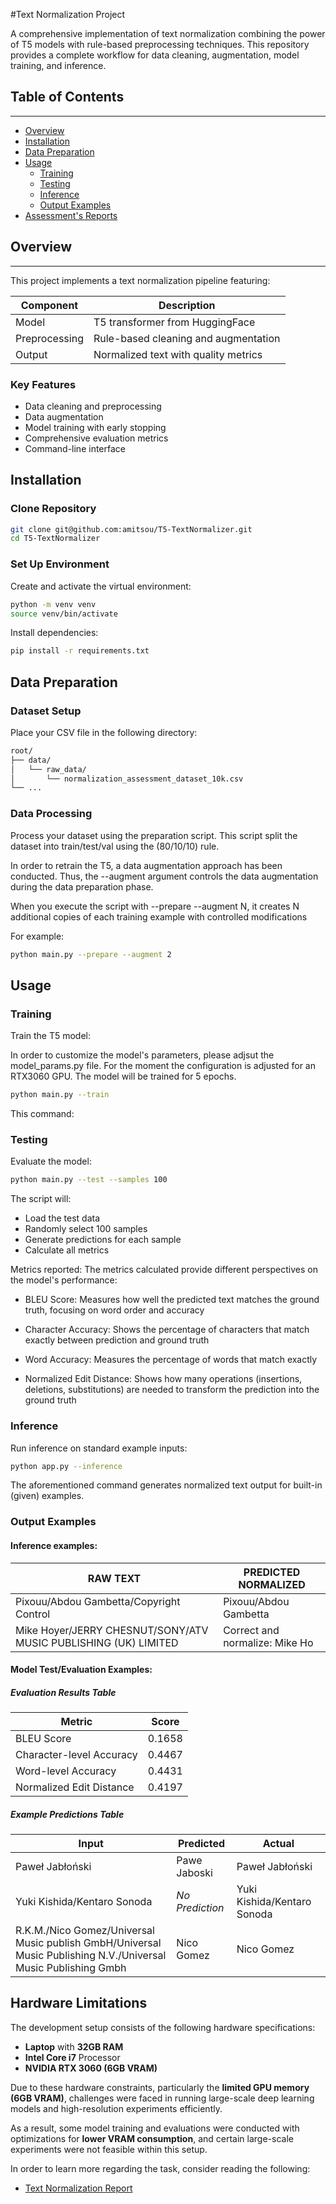 #Text Normalization Project

A comprehensive implementation of text normalization combining the power of T5 models with rule-based preprocessing techniques.
This repository provides a complete workflow for data cleaning, augmentation, model training, and inference.

## Table of Contents
---------------

* [Overview](#overview)
* [Installation](#installation)
* [Data Preparation](#data-preparation)
* [Usage](#usage)
  * [Training](#training)
  * [Testing](#testing)
  * [Inference](#inference)
  * [Output Examples](#output-examples)
* [Assessment's Reports](#assessments-reports)

## Overview
--------

This project implements a text normalization pipeline featuring:

| Component | Description |
|-----------|-------------|
| Model     | T5 transformer from HuggingFace |
| Preprocessing | Rule-based cleaning and augmentation |
| Output    | Normalized text with quality metrics |

### Key Features

- Data cleaning and preprocessing
-  Data augmentation
-  Model training with early stopping
-  Comprehensive evaluation metrics
-  Command-line interface

## Installation

### Clone Repository

```bash
git clone git@github.com:amitsou/T5-TextNormalizer.git
cd T5-TextNormalizer
```

### Set Up Environment

Create and activate the virtual environment:

```bash
python -m venv venv
source venv/bin/activate
```

Install dependencies:

```bash
pip install -r requirements.txt
```

## Data Preparation

### Dataset Setup

Place your CSV file in the following directory:
```markdown
root/
├── data/
│   └── raw_data/
│       └── normalization_assessment_dataset_10k.csv
└── ...
```

### Data Processing

Process your dataset using the preparation script. This script
split the dataset into train/test/val using the (80/10/10) rule.

In order to retrain the T5, a data augmentation approach has been conducted.
Thus, the --augment argument controls the data augmentation during the data preparation phase.

When you execute the script with --prepare --augment N, it creates N additional
copies of each training example with controlled modifications

For example:

```bash
python main.py --prepare --augment 2
```

## Usage

### Training

Train the T5 model:

In order to customize the model's parameters, please adjsut the model_params.py file.
For the moment the configuration is adjusted for an RTX3060 GPU.
The model will be trained for 5 epochs.

```bash
python main.py --train
```

This command:

### Testing

Evaluate the model:

```bash
python main.py --test --samples 100
```

The script will:
- Load the test data
- Randomly select 100 samples
- Generate predictions for each sample
- Calculate all metrics

Metrics reported:
The metrics calculated provide different perspectives on the model's performance:

- BLEU Score: Measures how well the predicted text matches the ground truth, focusing on word order and accuracy

- Character Accuracy: Shows the percentage of characters that match exactly between prediction and ground truth

- Word Accuracy: Measures the percentage of words that match exactly

- Normalized Edit Distance: Shows how many operations (insertions, deletions, substitutions) are needed to transform the prediction into the ground truth

### Inference
Run inference on standard example inputs:

```bash
python app.py --inference
```

The aforementioned command generates normalized text output for built-in (given) examples.


### Output Examples

#### Inference examples:

| RAW TEXT | PREDICTED NORMALIZED |
|----------|----------------------|
| Pixouu/Abdou Gambetta/Copyright Control | Pixouu/Abdou Gambetta |
| Mike Hoyer/JERRY CHESNUT/SONY/ATV MUSIC PUBLISHING (UK) LIMITED | Correct and normalize: Mike Ho |


#### Model Test/Evaluation Examples:

#####  Evaluation Results Table

| Metric                      | Score  |
|-----------------------------|--------|
| BLEU Score                 | 0.1658 |
| Character-level Accuracy   | 0.4467 |
| Word-level Accuracy        | 0.4431 |
| Normalized Edit Distance   | 0.4197 |

##### Example Predictions Table

| Input | Predicted | Actual |
|--------------------------------|----------------|----------------|
| Paweł Jabłoński | Pawe Jaboski | Paweł Jabłoński |
| Yuki Kishida/Kentaro Sonoda | *No Prediction* | Yuki Kishida/Kentaro Sonoda |
| R.K.M./Nico Gomez/Universal Music publish GmbH/Universal Music Publishing N.V./Universal Music Publishing Gmbh | Nico Gomez | Nico Gomez |


## Hardware Limitations

The development setup consists of the following hardware specifications:

- **Laptop** with **32GB RAM**
- **Intel Core i7** Processor
- **NVIDIA RTX 3060 (6GB VRAM)**

Due to these hardware constraints, particularly the **limited GPU memory (6GB VRAM)**, challenges were faced in running large-scale deep learning models and high-resolution experiments efficiently.

As a result, some model training and evaluations were conducted with optimizations for **lower VRAM consumption**, and certain large-scale experiments were not feasible within this setup.


In order to learn more regarding the task, consider reading the following:

- [Text Normalization Report](/docs/Text_Normalization_Report.pdf)
